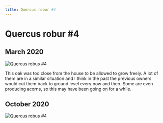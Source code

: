 ```yaml
---
title: Quercus robur #4
---
```


# Quercus robur #4

## March 2020

![Quercus robus #4](/images/bonsai/2020-03-30-quercus-robur-4.jpg)

This oak was too close from the house to be allowed to grow freely. A lot of
them are in a similar situation and I think in the past the previous owners
would cut them back to ground level every now and then. Some are even producing
acorns, so this may have been going on for a while.

## October 2020

![Quercus robus #4](/images/bonsai/2020-10-10-quercus-robur-4.jpg)
